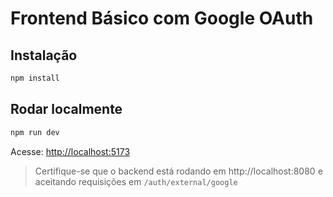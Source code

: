 # Frontend Básico com Google OAuth

## Instalação

```bash
npm install
```

## Rodar localmente

```bash
npm run dev
```

Acesse: [http://localhost:5173](http://localhost:5173)

> Certifique-se que o backend está rodando em http://localhost:8080 e aceitando requisições em `/auth/external/google`